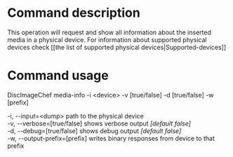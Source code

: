 # Command description
This operation will request and show all information about the inserted media in a physical device. For information about supported physical devices check [[the list of supported physical devices|Supported-devices]]

# Command usage
DiscImageChef media-info -i \<device\> -v [true/false] -d [true/false] -w [prefix]

-i, --input=\<dump\> path to the physical device  
-v, --verbose=[true/false] shows verbose output _[default false]_  
-d, --debug=[true/false] shows debug output _[default false]_  
-w, --output-prefix=[prefix] writes binary responses from device to that prefix  

